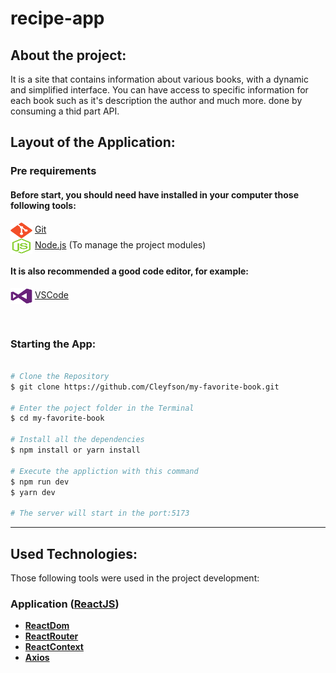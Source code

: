 # recipe-app

## About the project:

It is a site that contains information about various books, with a dynamic and simplified interface. You can have access to specific information for each book such as it's description the author and much more. done by consuming a thid part API.

## Layout of the Application:

### Pre requirements

#### Before start, you should need have installed in your computer those following tools:

<img align="center" alt="GIT" height="25" width="35" src="https://raw.githubusercontent.com/devicons/devicon/master/icons/git/git-original.svg" style="max-width:100%;"> [Git](https://git-scm.com)</img>
</br>
<img align="center" alt="NodeJS" height="25" width="35" src="https://raw.githubusercontent.com/devicons/devicon/master/icons/nodejs/nodejs-original.svg" style="max-width:100%;"> [Node.js](https://nodejs.org/en/) (To manage the project modules)</img>

#### It is also recommended a good code editor, for example:

<img align="center" alt="VisualStudioCode" height="25" width="35" src="https://raw.githubusercontent.com/devicons/devicon/master/icons/visualstudio/visualstudio-plain.svg" style="max-width:100%;"> [VSCode](https://code.visualstudio.com/)</img>

</br>

### Starting the App:

```bash

# Clone the Repository
$ git clone https://github.com/Cleyfson/my-favorite-book.git

# Enter the poject folder in the Terminal
$ cd my-favorite-book

# Install all the dependencies
$ npm install or yarn install

# Execute the appliction with this command
$ npm run dev
$ yarn dev

# The server will start in the port:5173

```

---

## Used Technologies:

Those following tools were used in the project development:

### **Application** ([ReactJS](https://reactjs.org/))

- **[ReactDom](https://reactjs.org/docs/react-dom.html)**
- **[ReactRouter](https://reactrouter.com/en/main)**
- **[ReactContext](https://reactjs.org/docs/context.html)**
- **[Axios](https://axios-http.com/docs/intro)**

</br>
